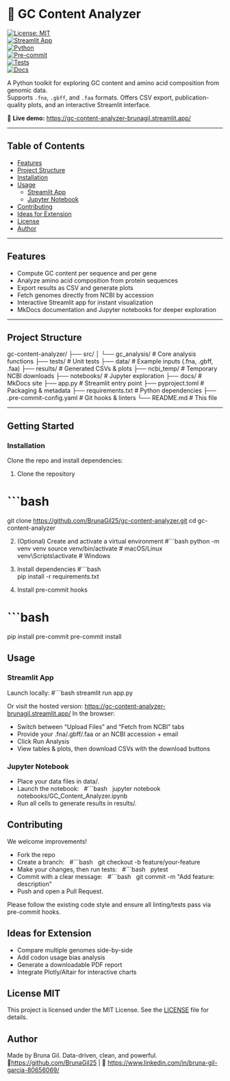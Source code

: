 # 🧬 GC Content Analyzer

[![License: MIT](https://img.shields.io/badge/License-MIT-blue.svg)](https://github.com/BrunaGil25/gc-content-analyzer/blob/main/LICENSE)  
[![Streamlit App](https://img.shields.io/badge/Streamlit-Live_App-orange.svg)](https://gc-content-analyzer-brunagil.streamlit.app/)  
[![Python](https://img.shields.io/badge/Python-3.10%2B-blue.svg)](https://www.python.org/downloads/)  
[![Pre-commit](https://img.shields.io/badge/pre--commit-enabled-brightgreen.svg)](https://pre-commit.com/)  
[![Tests](https://img.shields.io/badge/tests-passing-success.svg)](https://github.com/BrunaGil25/gc-content-analyzer/actions)  
[![Docs](https://img.shields.io/badge/docs-MkDocs-lightgrey.svg)](https://github.com/BrunaGil25/gc-content-analyzer/tree/main/docs)

A Python toolkit for exploring GC content and amino acid composition from genomic data.  
Supports `.fna`, `.gbff`, and `.faa` formats. Offers CSV export, publication-quality plots, and an interactive Streamlit interface.

🔗 **Live demo:** https://gc-content-analyzer-brunagil.streamlit.app/

---

## Table of Contents

- [Features](#features)  
- [Project Structure](#project-structure)  
- [Installation](#installation)  
- [Usage](#usage)  
  - [Streamlit App](#streamlit-app)  
  - [Jupyter Notebook](#jupyter-notebook)  
- [Contributing](#contributing)
- [Ideas for Extension](#Ideas-for-extension)
- [License](#license)  
- [Author](#author)  

---

## Features

- Compute GC content per sequence and per gene  
- Analyze amino acid composition from protein sequences  
- Export results as CSV and generate plots  
- Fetch genomes directly from NCBI by accession  
- Interactive Streamlit app for instant visualization  
- MkDocs documentation and Jupyter notebooks for deeper exploration  

---

## Project Structure

gc-content-analyzer/ 
├── src/
│   └── gc_analysis/          # Core analysis functions
├── tests/                    # Unit tests
├── data/                     # Example inputs (.fna, .gbff, .faa)
├── results/                  # Generated CSVs & plots
├── ncbi_temp/                # Temporary NCBI downloads
├── notebooks/                # Jupyter exploration
├── docs/                     # MkDocs site
├── app.py                    # Streamlit entry point
├── pyproject.toml            # Packaging & metadata
├── requirements.txt          # Python dependencies
├── .pre-commit-config.yaml   # Git hooks & linters
└── README.md                 # This file

---

## Getting Started

### Installation

Clone the repo and install dependencies:

1. Clone the repository  
  # ```bash
   git clone https://github.com/BrunaGil25/gc-content-analyzer.git
   cd gc-content-analyzer

2. (Optional) Create and activate a virtual environment
   #```bash
   python -m venv venv
   source venv/bin/activate   # macOS/Linux
   venv\Scripts\activate      # Windows

4. Install dependencies
   #```bash   
   pip install -r requirements.txt

5. Install pre-commit hooks
  # ```bash 
  pip install pre-commit
  pre-commit install

## Usage
### Streamlit App
Launch locally:
   #```bash
   streamlit run app.py

Or visit the hosted version:
https://gc-content-analyzer-brunagil.streamlit.app/
In the browser:
- Switch between “Upload Files” and “Fetch from NCBI” tabs
- Provide your .fna/.gbff/.faa or an NCBI accession + email
- Click Run Analysis
- View tables & plots, then download CSVs with the download buttons

### Jupyter Notebook
- Place your data files in data/.
- Launch the notebook:
   #```bash
   jupyter notebook notebooks/GC_Content_Analyzer.ipynb
- Run all cells to generate results in results/.

## Contributing
We welcome improvements!
- Fork the repo
- Create a branch:
   #```bash
   git checkout -b feature/your-feature
- Make your changes, then run tests:
   #```bash
   pytest
- Commit with a clear message:
   #```bash
   git commit -m "Add feature: description"
- Push and open a Pull Request.

Please follow the existing code style and ensure all linting/tests pass via pre-commit hooks.

## Ideas for Extension
- Compare multiple genomes side-by-side
- Add codon usage bias analysis
- Generate a downloadable PDF report
- Integrate Plotly/Altair for interactive charts

## License MIT 
This project is licensed under the MIT License. See the [LICENSE](LICENSE) file for details.

## Author
Made by Bruna Gil. Data-driven, clean, and powerful.
🔗https://github.com/BrunaGil25 | 🔗 https://www.linkedin.com/in/bruna-gil-garcia-80656069/
